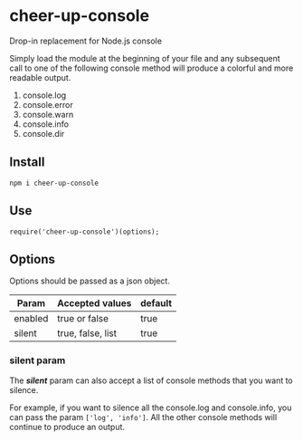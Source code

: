 # cheer-up-console
Drop-in replacement for Node.js console

Simply load the module at the beginning of your file and 
any subsequent call to one of the following console method 
will produce a colorful and more readable output.

1. console.log
2. console.error
3. console.warn
4. console.info
5. console.dir

## Install

```
npm i cheer-up-console
```

## Use

```
require('cheer-up-console')(options);
```

## Options

Options should be passed as a json object.


| Param | Accepted values | default |
| ----- | --------------- | ------- |
| enabled | true or false | true |
| silent | true, false, list | true |


### silent param

The ***silent*** param can also accept a list of 
console methods that you want to silence. 

For example, if you want to silence all the console.log and console.info, 
you can pass the param `['log', 'info']`. All the other console methods 
will continue to produce an output.
